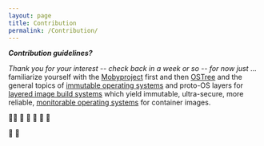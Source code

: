 ```yaml
---
layout: page
title: Contribution
permalink: /Contribution/
---
```


***Contribution guidelines?*** 

*Thank you for your interest -- check back in a week or so -- for now just* ... familiarize yourself with the [Mobyproject](https://mobyproject.org/) first and then [OSTree](https://ostreedev.github.io/ostree/) and the general topics of [immutable operating systems](https://docs.fedoraproject.org/en-US/fedora-coreos/) and proto-OS layers for [layered image build systems](https://docs.pagure.org/releng/layered_image_build_service.html) which yield immutable, ultra-secure, more reliable, [monitorable operating systems](https://arxiv.org/search/?query=%22monitorability%22+%22operating+system%22&searchtype=all&abstracts=show&order=-announced_date_first&size=200) for container images.

🐝:construction: 🐝  :construction:  🐝 :construction: 🐝

🐝
🐝

